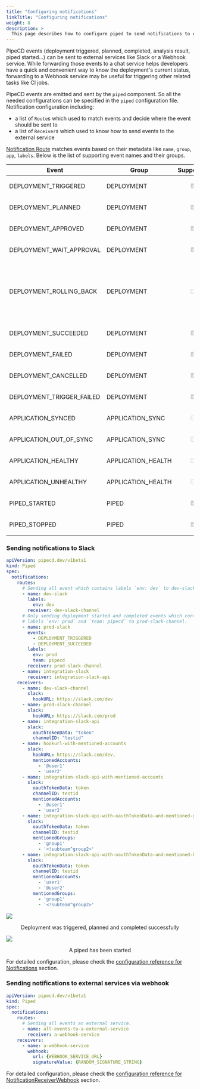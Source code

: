 ```yaml
---
title: "Configuring notifications"
linkTitle: "Configuring notifications"
weight: 8
description: >
  This page describes how to configure piped to send notifications to external services.
---
```


PipeCD events (deployment triggered, planned, completed, analysis result, piped started...) can be sent to external services like Slack or a Webhook service. While forwarding those events to a chat service helps developers have a quick and convenient way to know the deployment's current status, forwarding to a Webhook service may be useful for triggering other related tasks like CI jobs.

PipeCD events are emitted and sent by the `piped` component. So all the needed configurations can be specified in the `piped` configuration file.
Notification configuration including:
- a list of `Route`s which used to match events and decide where the event should be sent to
- a list of `Receiver`s which used to know how to send events to the external service

[Notification Route](../configuration-reference/#notificationroute) matches events based on their metadata like `name`, `group`, `app`, `labels`.
Below is the list of supporting event names and their groups.

| Event | Group | Supported | Description |
|-|-|-|-|
| DEPLOYMENT_TRIGGERED | DEPLOYMENT | <p style="text-align: center;"><input type="checkbox" checked disabled></p> |  |
| DEPLOYMENT_PLANNED | DEPLOYMENT | <p style="text-align: center;"><input type="checkbox" checked disabled></p> |  |
| DEPLOYMENT_APPROVED | DEPLOYMENT | <p style="text-align: center;"><input type="checkbox" checked disabled></p> |  |
| DEPLOYMENT_WAIT_APPROVAL | DEPLOYMENT | <p style="text-align: center;"><input type="checkbox" checked disabled></p> |  |
| DEPLOYMENT_ROLLING_BACK | DEPLOYMENT | <p style="text-align: center;"><input type="checkbox" disabled></p> | PipeCD sends a notification when a deployment is completed, while it does not send a notification when a deployment status changes to DEPLOYMENT_ROLLING_BACK because it is not a completion status. See [#4547](https://github.com/pipe-cd/pipecd/issues/4547) |
| DEPLOYMENT_SUCCEEDED | DEPLOYMENT | <p style="text-align: center;"><input type="checkbox" checked disabled></p> |  |
| DEPLOYMENT_FAILED | DEPLOYMENT | <p style="text-align: center;"><input type="checkbox" checked disabled></p> |  |
| DEPLOYMENT_CANCELLED | DEPLOYMENT | <p style="text-align: center;"><input type="checkbox" checked disabled></p> |  |
| DEPLOYMENT_TRIGGER_FAILED | DEPLOYMENT | <p style="text-align: center;"><input type="checkbox" checked disabled></p> |  |
| APPLICATION_SYNCED | APPLICATION_SYNC | <p style="text-align: center;"><input type="checkbox" disabled></p> |  |
| APPLICATION_OUT_OF_SYNC | APPLICATION_SYNC | <p style="text-align: center;"><input type="checkbox" disabled></p> |  |
| APPLICATION_HEALTHY | APPLICATION_HEALTH | <p style="text-align: center;"><input type="checkbox" disabled></p> |  |
| APPLICATION_UNHEALTHY | APPLICATION_HEALTH | <p style="text-align: center;"><input type="checkbox" disabled></p> |  |
| PIPED_STARTED | PIPED | <p style="text-align: center;"><input type="checkbox" checked  disabled></p> |  |
| PIPED_STOPPED | PIPED | <p style="text-align: center;"><input type="checkbox" checked disabled></p> |  |

### Sending notifications to Slack

``` yaml
apiVersion: pipecd.dev/v1beta1
kind: Piped
spec:
  notifications:
    routes:
      # Sending all event which contains labels `env: dev` to dev-slack-channel.
      - name: dev-slack
        labels:
          env: dev
        receiver: dev-slack-channel
      # Only sending deployment started and completed events which contains
      # labels `env: prod` and `team: pipecd` to prod-slack-channel.
      - name: prod-slack
        events:
          - DEPLOYMENT_TRIGGERED
          - DEPLOYMENT_SUCCEEDED
        labels:
          env: prod
          team: pipecd
        receiver: prod-slack-channel
      - name: integration-slack
        receiver: integration-slack-api
    receivers:
      - name: dev-slack-channel
        slack:
          hookURL: https://slack.com/dev
      - name: prod-slack-channel
        slack:
          hookURL: https://slack.com/prod
      - name: integration-slack-api
        slack:
          oauthTokenData: "token"
          channelID: "testid"
      - name: hookurl-with-mentioned-accounts
        slack:
          hookURL: https://slack.com/dev,
          mentionedAccounts:
            - '@user1'
            - 'user2'
      - name: integration-slack-api-with-mentioned-accounts
        slack:
          oauthTokenData: token
          channelID: testid
          mentionedAccounts:
            - '@user1'
            - 'user2'
      - name: integration-slack-api-with-oauthTokenData-and-mentioned-groups
        slack:
          oauthTokenData: token
          channelID: testid
          mentionedGroups:
            - 'group1'
            - '<!subteam^group2>'
      - name: integration-slack-api-with-oauthTokenData-and-mentioned-both-accounts-and-groups
        slack:
          oauthTokenData: token
          channelID: testid
          mentionedAccounts:
            - 'user1'
            - '@user2'
          mentionedGroups:
            - 'group1'
            - '<!subteam^group2>'
```


![](/images/slack-notification-deployment.png)
<p style="text-align: center;">
Deployment was triggered, planned and completed successfully
</p>

![](/images/slack-notification-piped-started.png)
<p style="text-align: center;">
A piped has been started
</p>


For detailed configuration, please check the [configuration reference for Notifications](../configuration-reference/#notifications) section.

### Sending notifications to external services via webhook

``` yaml
apiVersion: pipecd.dev/v1beta1
kind: Piped
spec:
  notifications:
    routes:
      # Sending all events an external service.
      - name: all-events-to-a-external-service
        receiver: a-webhook-service
    receivers:
      - name: a-webhook-service
        webhook:
          url: {WEBHOOK_SERVICE_URL}
          signatureValue: {RANDOM_SIGNATURE_STRING}
```

For detailed configuration, please check the [configuration reference for NotificationReceiverWebhook](../configuration-reference/#notificationreceiverwebhook) section.
